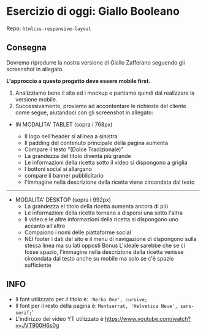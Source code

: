 # Esercizio di oggi: **Giallo Booleano**

Repo: `htmlcss-responsive-layout`

## Consegna

Dovremo riprodurre la nostra versione di Giallo Zafferano seguendo gli screenshot in allegato.

**L'approccio a questo progetto deve essere mobile first.**

1. Analizziamo bene il sito ed i mockup e partiamo quindi dal realizzare la versione mobile.
1. Successivamente, proviamo ad accontentare le richieste del cliente come segue, aiutandoci con gli screenshot in allegato:

- IN MODALITA' TABLET (sopra i 768px)

    - Il logo nell'header si allinea a sinistra
    - Il padding del contenuto principale della pagina aumenta
    - Compare il testo "(Dolce Tradizionale)"
    - La grandezza del titolo diventa più grande
    - Le informazioni della ricetta sotto il video si dispongono a griglia
    - I bottoni social si allargano
    - compare il banner pubblicitario
    - l'immagine nella descrizione della ricetta viene circondata dal testo
---
- MODALITA' DESKTOP (sopra i 992px)
    - La grandezza el titolo della ricetta  aumenta ancora di più
    - Le informazioni della ricetta tornano a disporsi una sotto l'altra
    - Il video e le altre informazioni della ricetta si dispongono uno accanto all'altro
    - Compaiono i nomi delle piattaforme social
    - NEl footer i dati del sito e il menu di navigazione di dispongono sulla stessa linea ma su lati opposti
    Bonus
    L'ideale sarebbe che se ci fosse spazio, l'immagine nella descrizione della ricetta venisse circondata dal testo anche su mobile ma solo se c'è  spazio sufficiente

## INFO

- Il font utilizzato per il titolo è: `'Nerko One', cursive;`
- Il font per il resto della pagina è: `Montserrat, 'Helvetica Neue', sans-serif;`'
- L'indirizzo del video YT utilizzato è https://www.youtube.com/watch?v=JVT900H6s0g